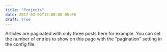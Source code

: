 ```yaml
---
title: "Projects"
date: 2017-03-02T12:00:00-05:00
draft: true
---
```

Articles are paginated with only three posts here for example. You can set the number of entries to show on this page with the "pagination" setting in the config file.
